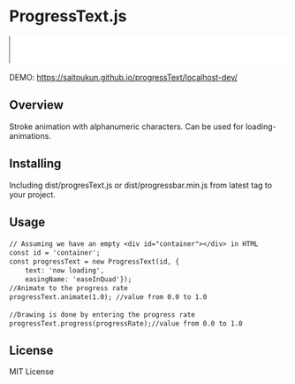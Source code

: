 # ProgressText.js

![demo](data/now-loading.gif)

DEMO: https://saitoukun.github.io/progressText/localhost-dev/

## Overview
 Stroke animation with alphanumeric characters.
 Can be used for loading-animations.

## Installing
Including dist/progresText.js or dist/progressbar.min.js from latest tag to your project.

## Usage
    // Assuming we have an empty <div id="container"></div> in HTML
    const id = 'container';
    const progressText = new ProgressText(id, {
        text: 'now loading',
        easingName: 'easeInQuad'});
    //Animate to the progress rate
    progressText.animate(1.0); //value from 0.0 to 1.0

    //Drawing is done by entering the progress rate
    progressText.progress(progressRate);//value from 0.0 to 1.0

## License
MIT License

